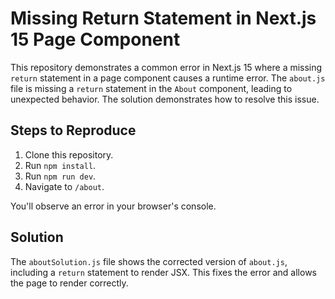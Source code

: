 # Missing Return Statement in Next.js 15 Page Component

This repository demonstrates a common error in Next.js 15 where a missing `return` statement in a page component causes a runtime error.  The `about.js` file is missing a `return` statement in the `About` component, leading to unexpected behavior.  The solution demonstrates how to resolve this issue.

## Steps to Reproduce

1. Clone this repository.
2. Run `npm install`.
3. Run `npm run dev`.
4. Navigate to `/about`.

You'll observe an error in your browser's console.

## Solution

The `aboutSolution.js` file shows the corrected version of `about.js`, including a `return` statement to render JSX. This fixes the error and allows the page to render correctly.